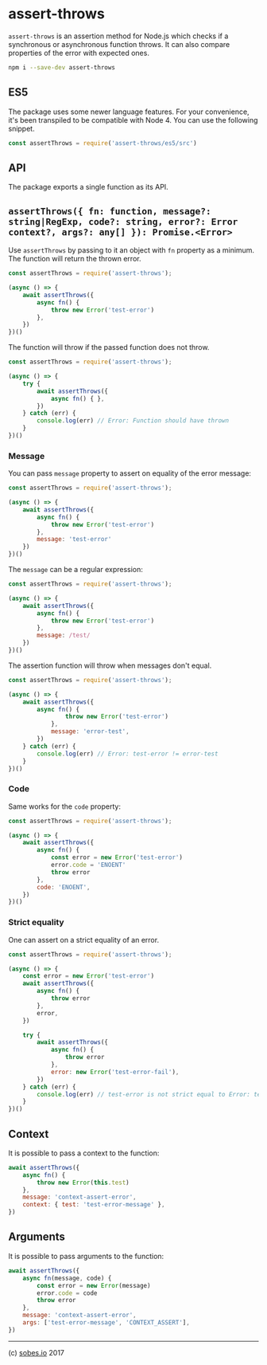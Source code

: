 # assert-throws

`assert-throws` is an assertion method for Node.js which checks if a synchronous
or asynchronous function throws. It can also compare properties of the error
with expected ones.

```sh
npm i --save-dev assert-throws
```

## ES5

The package uses some newer language features. For your convenience, it's been
transpiled to be compatible with Node 4. You can use the following snippet.

```js
const assertThrows = require('assert-throws/es5/src')
```

## API

The package exports a single function as its API.

## `assertThrows({ fn: function, message?: string|RegExp, code?: string, error?: Error context?, args?: any[] }): Promise.<Error>`

Use `assertThrows` by passing to it an object with `fn` property as a minimum.
The function will return the thrown error.

```js
const assertThrows = require('assert-throws');

(async () => {
    await assertThrows({
        async fn() {
            throw new Error('test-error')
        },
    })
})()
```

The function will throw if the passed function does not throw.

```js
const assertThrows = require('assert-throws');

(async () => {
    try {
        await assertThrows({
            async fn() { },
        })
    } catch (err) {
        console.log(err) // Error: Function should have thrown
    }
})()
```

### Message

You can pass `message` property to assert on equality of the error message:

```js
const assertThrows = require('assert-throws');

(async () => {
    await assertThrows({
        async fn() {
            throw new Error('test-error')
        },
        message: 'test-error'
    })
})()
```

The `message` can be a regular expression:

```js
const assertThrows = require('assert-throws');

(async () => {
    await assertThrows({
        async fn() {
            throw new Error('test-error')
        },
        message: /test/
    })
})()
```

The assertion function will throw when messages don't equal.

```js
const assertThrows = require('assert-throws');

(async () => {
    await assertThrows({
        async fn() {
                throw new Error('test-error')
            },
            message: 'error-test',
        })
    } catch (err) {
        console.log(err) // Error: test-error != error-test
    }
})()
```

### Code

Same works for the `code` property:

```js
const assertThrows = require('assert-throws');

(async () => {
    await assertThrows({
        async fn() {
            const error = new Error('test-error')
            error.code = 'ENOENT'
            throw error
        },
        code: 'ENOENT',
    })
})()
```

### Strict equality

One can assert on a strict equality of an error.

```js
const assertThrows = require('assert-throws');

(async () => {
    const error = new Error('test-error')
    await assertThrows({
        async fn() {
            throw error
        },
        error,
    })

    try {
        await assertThrows({
            async fn() {
                throw error
            },
            error: new Error('test-error-fail'),
        })
    } catch (err) {
        console.log(err) // test-error is not strict equal to Error: test-error-fail.
    }
})()
```

## Context

It is possible to pass a context to the function:

```js
await assertThrows({
    async fn() {
        throw new Error(this.test)
    },
    message: 'context-assert-error',
    context: { test: 'test-error-message' },
})
```

## Arguments

It is possible to pass arguments to the function:

```js
await assertThrows({
    async fn(message, code) {
        const error = new Error(message)
        error.code = code
        throw error
    },
    message: 'context-assert-error',
    args: ['test-error-message', 'CONTEXT_ASSERT'],
})
```

---

(c) [sobes.io][1] 2017

[1]: https://sobes.io
